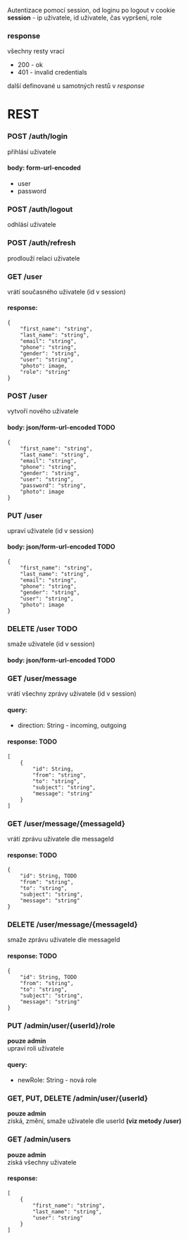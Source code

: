 Autentizace pomocí session, od loginu po logout v cookie \
**session** - ip uživatele, id uživatele, čas vypršení, role

### response
všechny resty vrací
* 200 - ok
* 401 - invalid credentials

další definované u samotných restů v *response*

# REST
### POST /auth/login
přihlásí uživatele
#### body: form-url-encoded
* user
* password

### POST /auth/logout
odhlásí uživatele

### POST /auth/refresh
prodlouží relaci uživatele

### GET /user
vrátí současného uživatele (id v session)
#### response:
```
{
    "first_name": "string",
    "last_name": "string",
    "email": "string",
    "phone": "string",
    "gender": "string",
    "user": "string",
    "photo": image,
    "role": "string"
}
```

### POST /user
vytvoří nového uživatele
#### body: json/form-url-encoded TODO
```
{
    "first_name": "string",
    "last_name": "string",
    "email": "string",
    "phone": "string",
    "gender": "string",
    "user": "string",
    "password": "string",
    "photo": image
}
```

### PUT /user
upraví uživatele (id v session)
#### body: json/form-url-encoded TODO
```
{
    "first_name": "string",
    "last_name": "string",
    "email": "string",
    "phone": "string",
    "gender": "string",
    "user": "string",
    "photo": image
}
```

### DELETE /user TODO
smaže uživatele (id v session)
#### body: json/form-url-encoded TODO

### GET /user/message
vrátí všechny zprávy uživatele (id v session)
#### query:
* direction: String - incoming, outgoing
#### response: TODO
```
[
    {
        "id": String,
        "from": "string",
        "to": "string",
        "subject": "string",
        "message": "string"
    }
]
```

### GET /user/message/{messageId}
vrátí zprávu uživatele dle messageId
#### response: TODO
```
{
    "id": String, TODO
    "from": "string",
    "to": "string",
    "subject": "string",
    "message": "string"
}
```

### DELETE /user/message/{messageId}
smaže zprávu uživatele dle messageId
#### response: TODO
```
{
    "id": String, TODO
    "from": "string",
    "to": "string",
    "subject": "string",
    "message": "string"
}
```

### PUT /admin/user/{userId}/role
**pouze admin** \
upraví roli užívatele
#### query:
* newRole: String - nová role

### GET, PUT, DELETE /admin/user/{userId}
**pouze admin** \
získá, změní, smaže uživatele dle userId **(viz metody /user)**

### GET /admin/users
**pouze admin** \
získá všechny uživatele
#### response:
```
[
    {
        "first_name": "string",
        "last_name": "string",
        "user": "string"
    }
]
```